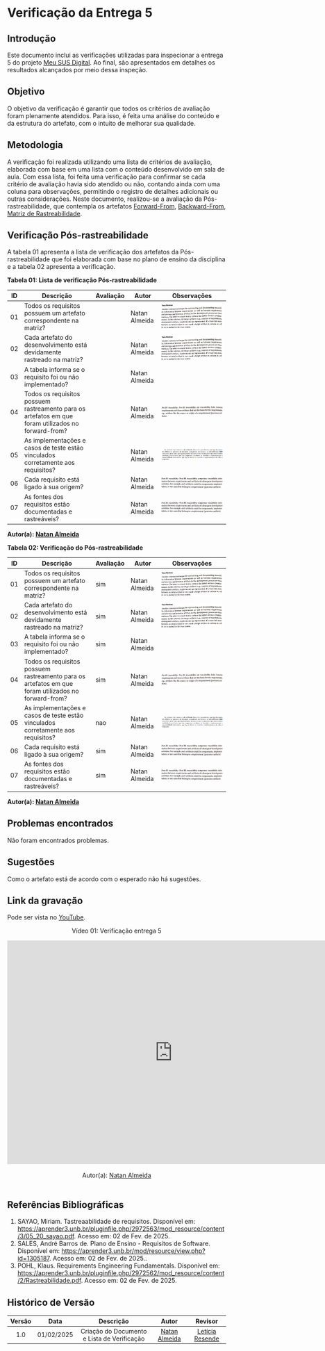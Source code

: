 # Verificação da Entrega 5

## Introdução

Este documento inclui as verificações utilizadas para inspecionar a entrega 5 do projeto [Meu SUS Digital](https://requisitos-de-software.github.io/2024.2-MeuSUSDigital/). Ao final, são apresentados em detalhes os resultados alcançados por meio dessa inspeção.

## Objetivo

O objetivo da verificação é garantir que todos os critérios de avaliação foram plenamente atendidos. Para isso, é feita uma análise do conteúdo e da estrutura do artefato, com o intuito de melhorar sua qualidade.

## Metodologia

A verificação foi realizada utilizando uma lista de critérios de avaliação, elaborada com base em uma lista com o conteúdo desenvolvido em sala de aula. Com essa lista, foi feita uma verificação para confirmar se cada critério de avaliação havia sido atendido ou não, contando ainda com uma coluna para observações, permitindo o registro de detalhes adicionais ou outras considerações. Neste documento, realizou-se a avaliação da Pós-rastreabilidade, que contempla os artefatos [Forward-From](https://requisitos-de-software.github.io/2024.2-MeuSUSDigital/pos-rastreabilidade/forward-from/), [Backward-From](https://requisitos-de-software.github.io/2024.2-MeuSUSDigital/pos-rastreabilidade/backward-from/), [Matriz de Rastreabilidade](https://requisitos-de-software.github.io/2024.2-MeuSUSDigital/pos-rastreabilidade/matriz-de-rastreabilidade/).

## Verificação Pós-rastreabilidade

A tabela 01 apresenta a lista de verificação dos artefatos da Pós-rastreabilidade que foi elaborada com base no plano de ensino da disciplina e a tabela 02 apresenta a verificação.

**Tabela 01: Lista de verificação Pós-rastreabilidade**

| **ID** | **Descrição**                                                                                  | **Avaliação** | **Autor**       | **Observações** |
|--------|------------------------------------------------------------------------------------------------|--------------|----------------|-----------------|
| 01     | Todos os requisitos possuem um artefato correspondente na matriz?                               |              | Natan Almeida  | ![matriz](../assets/matriz.png) |
| 02     | Cada artefato do desenvolvimento está devidamente rastreado na matriz?                         |              | Natan Almeida  | ![matriz](../assets/matriz.png) |
| 03     | A tabela informa se o requisito foi ou não implementado?                                        |              | Natan Almeida  |                 |
| 04     | Todos os requisitos possuem rastreamento para os artefatos em que foram utilizados no forward-from? |              | Natan Almeida  | ![pre](../assets/pre.png)       |
| 05     | As implementações e casos de teste estão vinculados corretamente aos requisitos?               |              | Natan Almeida  | ![1](../assets/1.png)           |
| 06     | Cada requisito está ligado à sua origem?                                                       |              | Natan Almeida  | ![pos](../assets/pos.png)       |
| 07     | As fontes dos requisitos estão documentadas e rastreáveis?                                     |              | Natan Almeida  | ![pos](../assets/pos.png)       |

**Autor(a): [Natan Almeida](https://github.com/natanalmeida03)**

**Tabela 02: Verificação do Pós-rastreabilidade**

| **ID** | **Descrição**                                                                                  | **Avaliação** | **Autor**       | **Observações** |
|--------|------------------------------------------------------------------------------------------------|--------------|----------------|-----------------|
| 01     | Todos os requisitos possuem um artefato correspondente na matriz?                               | sim          | Natan Almeida  | ![matriz](../assets/matriz.png) |
| 02     | Cada artefato do desenvolvimento está devidamente rastreado na matriz?                         | sim          | Natan Almeida  | ![matriz](../assets/matriz.png) |
| 03     | A tabela informa se o requisito foi ou não implementado?                                        | sim          | Natan Almeida  |                 |
| 04     | Todos os requisitos possuem rastreamento para os artefatos em que foram utilizados no forward-from? | sim          | Natan Almeida  | ![pre](../assets/pre.png)       |
| 05     | As implementações e casos de teste estão vinculados corretamente aos requisitos?               | nao          | Natan Almeida  | ![1](../assets/1.png)           |
| 06     | Cada requisito está ligado à sua origem?                                                       | sim          | Natan Almeida  | ![pos](../assets/pos.png)       |
| 07     | As fontes dos requisitos estão documentadas e rastreáveis?                                     | sim          | Natan Almeida  | ![pos](../assets/pos.png)       |

**Autor(a): [Natan Almeida](https://github.com/natanalmeida03)**

## Problemas encontrados

Não foram encontrados problemas.

## Sugestões

Como o artefato está de acordo com o esperado não há sugestões.

## Link da gravação

Pode ser vista no [YouTube]().</p>

<center>
    <p>Vídeo 01: Verificação entrega 5 </p>
    <iframe width="760" height="515" src="https://www.youtube.com/embed/IDM1mmqgmDU?si=9I3-CzjfnDtyzATT" title="YouTube video player" frameborder="0" allow="accelerometer; autoplay; clipboard-write; encrypted-media; gyroscope; picture-in-picture; web-share" referrerpolicy="strict-origin-when-cross-origin" allowfullscreen></iframe>
</p>Autor(a): <a href="https://github.com/natanalmeida03" target = "_blank">Natan Almeida</a>
</center>

<br>

## Referências Bibliográficas

1. SAYAO, Miriam. Tastreaabilidade de requisitos. Disponível em: https://aprender3.unb.br/pluginfile.php/2972563/mod_resource/content/3/05_20_sayao.pdf. Acesso em: 02 de Fev. de 2025.
2. SALES, André Barros de. Plano de Ensino - Requisitos de Software. Disponível em: https://aprender3.unb.br/mod/resource/view.php?id=1305187. Acesso em: 02 de Fev. de 2025..
3. POHL, Klaus. Requirements Engineering Fundamentals. Disponível em: https://aprender3.unb.br/pluginfile.php/2972562/mod_resource/content/2/Rastreabilidade.pdf. Acesso em: 02 de Fev. de 2025.

## Histórico de Versão

| **Versão** | **Data**   | **Descrição**                                    | **Autor**                                             | **Revisor**                                          |
|:----------:|:----------:|:------------------------------------------------:|:-----------------------------------------------------:|:----------------------------------------------------:|
| 1.0        | 01/02/2025 | Criação do Documento e Lista de Verificação      | [Natan Almeida](https://github.com/natanalmeida03)    | [Letícia Resende](https://github.com/leomitx10)      |